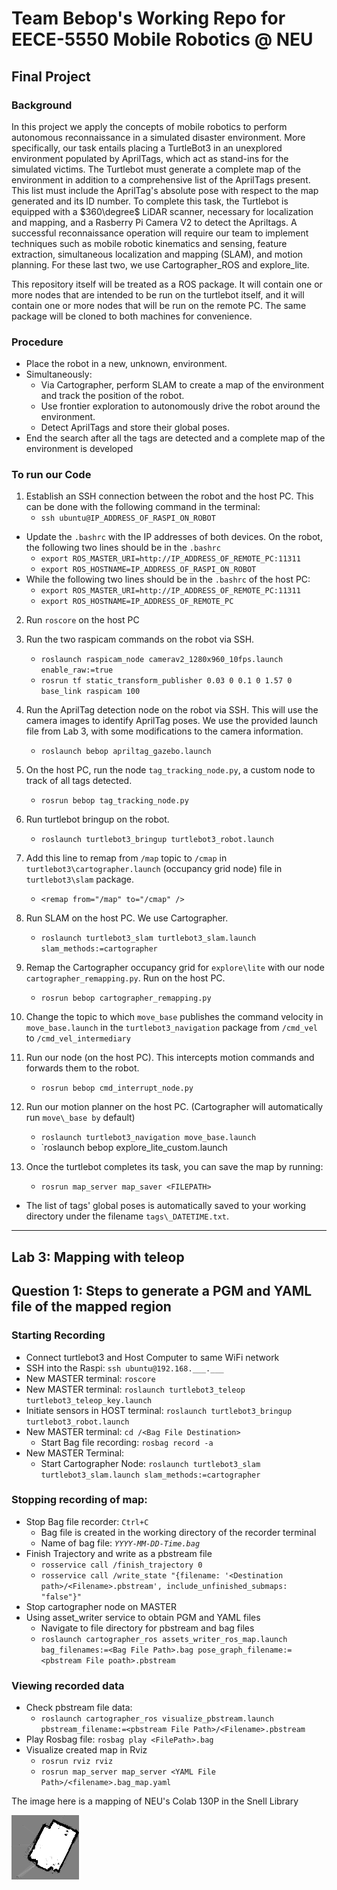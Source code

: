 # Team Bebop's Working Repo for EECE-5550 Mobile Robotics @ NEU

## Final Project

### Background
In this project we apply the concepts of mobile robotics to perform autonomous reconnaissance in a simulated disaster environment. More specifically, our task entails placing a TurtleBot3 in an unexplored environment populated by AprilTags, which act as stand-ins for the simulated victims. The Turtlebot must generate a complete map of the environment in addition to a comprehensive list of the AprilTags present. This list must include the AprilTag's absolute pose with respect to the map generated and its ID number. To complete this task, the Turtlebot is equipped with a $360\degree$ LiDAR scanner, necessary for localization and mapping, and a Rasberry Pi Camera V2 to detect the Apriltags. A successful reconnaissance operation will require our team to implement techniques such as mobile robotic kinematics and sensing, feature extraction, simultaneous localization and mapping (SLAM), and motion planning. For these last two, we use Cartographer_ROS and explore_lite.

This repository itself will be treated as a ROS package. It will contain one or more nodes that are intended to be run on the turtlebot itself, and it will contain one or more nodes that will be run on the remote PC. The same package will be cloned to both machines for convenience.

### Procedure
* Place the robot in a new, unknown, environment.
* Simultaneously:
  * Via Cartographer, perform SLAM to create a map of the environment and track the position of the robot.
  * Use frontier exploration to autonomously drive the robot around the environment.
  * Detect AprilTags and store their global poses.
* End the search after all the tags are detected and a complete map of the environment is developed

### To run our Code

1. Establish an SSH connection between the robot and the host PC. This can be done with the following command in the terminal:
    * `ssh ubuntu@IP_ADDRESS_OF_RASPI_ON_ROBOT`
- Update the `.bashrc` with the IP addresses of both devices. On the robot, the following two lines should be in the `.bashrc`
    * `export ROS_MASTER_URI=http://IP_ADDRESS_OF_REMOTE_PC:11311`
    * `export ROS_HOSTNAME=IP_ADDRESS_OF_RASPI_ON_ROBOT`
- While the following two lines should be in the `.bashrc` of the host PC:
    * `export ROS_MASTER_URI=http://IP_ADDRESS_OF_REMOTE_PC:11311`
    * `export ROS_HOSTNAME=IP_ADDRESS_OF_REMOTE_PC`

2. Run `roscore` on the host PC

3. Run the two raspicam commands on the robot via SSH.
    * `roslaunch raspicam_node camerav2_1280x960_10fps.launch enable_raw:=true`
    * `rosrun tf static_transform_publisher 0.03 0 0.1 0 1.57 0 base_link raspicam 100`

4. Run the AprilTag detection node on the robot via SSH. This will use the camera images to identify AprilTag poses. We use the provided launch file from Lab 3, with some modifications to the camera information.
    * `roslaunch bebop apriltag_gazebo.launch`

5. On the host PC, run the node `tag_tracking_node.py`, a custom node to track of all tags detected.
    * `rosrun bebop tag_tracking_node.py`

6. Run turtlebot bringup on the robot.
    * `roslaunch turtlebot3_bringup turtlebot3_robot.launch`

7. Add this line to remap from `/map` topic to `/cmap` in `turtlebot3\cartographer.launch` (occupancy grid node) file in `turtlebot3\slam` package.
    * `<remap from="/map" to="/cmap" />`

8. Run SLAM on the host PC. We use Cartographer.
    * `roslaunch turtlebot3_slam turtlebot3_slam.launch slam_methods:=cartographer`

9. Remap the Cartographer occupancy grid for `explore\lite` with our node `cartographer_remapping.py`. Run on the host PC.
    * `rosrun bebop cartographer_remapping.py`

10. Change the topic to which `move_base` publishes the command velocity in `move_base.launch` in the `turtlebot3_navigation` package from `/cmd_vel` to `/cmd_vel_intermediary`

11. Run our node (on the host PC). This intercepts motion commands and forwards them to the robot.
    * `rosrun bebop cmd_interrupt_node.py`

12. Run our motion planner on the host PC. (Cartographer will automatically run `move\_base by` default)
    * `roslaunch turtlebot3_navigation move_base.launch`
    * `roslaunch bebop explore_lite_custom.launch
 
13. Once the turtlebot completes its task, you can save the map by running:
    * `rosrun map_server map_saver <FILEPATH>`
- The list of tags' global poses is automatically saved to your working directory under the filename `tags\_DATETIME.txt`.

---

##  Lab 3: Mapping with teleop

## Question 1: Steps to generate a PGM and YAML file of the mapped region
### Starting Recording 
* Connect turtlebot3 and Host Computer to same WiFi network
* SSH into the Raspi: `ssh ubuntu@192.168.___.___` 
* New MASTER terminal: `roscore`
* New MASTER terminal: `roslaunch turtlebot3_teleop turtlebot3_teleop_key.launch`
* Initiate sensors in HOST terminal: `roslaunch turtlebot3_bringup turtlebot3_robot.launch`
* New MASTER terminal: `cd /<Bag File Destination>`
  * Start Bag file recording: `rosbag record -a`
* New MASTER Terminal:
  * Start Cartographer Node: `roslaunch turtlebot3_slam turtlebot3_slam.launch slam_methods:=cartographer`
### Stopping recording of map:
  * Stop Bag file recorder: `Ctrl+C`
    * Bag file is created in the working directory of the recorder terminal
    * Name of bag file: _`YYYY-MM-DD-Time.bag`_ 
  * Finish Trajectory and write as a pbstream file
    * `rosservice call /finish_trajectory 0`
    * `rosservice call /write_state "{filename: '<Destination path>/<Filename>.pbstream', include_unfinished_submaps: "false"}" `
  * Stop cartographer node on MASTER
  * Using asset_writer service to obtain PGM and YAML files
    * Navigate to file directory for pbstream and bag files 
    * `roslaunch cartographer_ros assets_writer_ros_map.launch bag_filenames:=<Bag File Path>.bag pose_graph_filename:=<pbstream File poath>.pbstream`

### Viewing recorded data
  * Check pbstream file data:
    * `roslaunch cartographer_ros visualize_pbstream.launch pbstream_filename:=<pbstream File Path>/<Filename>.pbstream`
  * Play Rosbag file: `rosbag play <FilePath>.bag`
  * Visualize created map in Rviz
    * `rosrun rviz rviz`
    * `rosrun map_server map_server <YAML File Path>/<filename>.bag_map.yaml`
    
  The image here is a mapping of NEU's Colab 130P in the Snell Library
 
![Generated Image](./Lab3Q1.bag_map.png)


